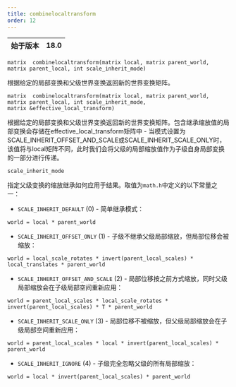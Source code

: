 ```yaml
---
title: combinelocaltransform
order: 12
---
```

| 始于版本 | 18.0 |
| --- | --- |

`matrix  combinelocaltransform(matrix local, matrix parent_world, matrix parent_local, int scale_inherit_mode)`

根据给定的局部变换和父级世界变换返回新的世界变换矩阵。

`matrix  combinelocaltransform(matrix local, matrix parent_world, matrix parent_local, int scale_inherit_mode, matrix &effective_local_transform)`

根据给定的局部变换和父级世界变换返回新的世界变换矩阵。包含继承缩放值的局部变换会存储在effective_local_transform矩阵中 - 当模式设置为SCALE_INHERIT_OFFSET_AND_SCALE或SCALE_INHERIT_SCALE_ONLY时，该值将与local矩阵不同，此时我们会将父级的局部缩放值作为子级自身局部变换的一部分进行传递。

`scale_inherit_mode`

指定父级变换的缩放继承如何应用于结果。取值为`math.h`中定义的以下常量之一：

- `SCALE_INHERIT_DEFAULT` (0) - 简单继承模式：

```vex
world = local * parent_world

```

- `SCALE_INHERIT_OFFSET_ONLY` (1) - 子级不继承父级局部缩放，但局部位移会被缩放：

```vex
world = local_scale_rotates * invert(parent_local_scales) * local_translates * parent_world

```

- `SCALE_INHERIT_OFFSET_AND_SCALE` (2) - 局部位移按之前方式缩放，同时父级局部缩放会在子级局部空间重新应用：

```vex
world = parent_local_scales * local_scale_rotates * invert(parent_local_scales) * T * parent_world

```

- `SCALE_INHERIT_SCALE_ONLY` (3) - 局部位移不被缩放，但父级局部缩放会在子级局部空间重新应用：

```vex
world = parent_local_scales * local * invert(parent_local_scales) * parent_world

```

- `SCALE_INHERIT_IGNORE` (4) - 子级完全忽略父级的所有局部缩放：

```vex
world = local * invert(parent_local_scales) * parent_world

```
